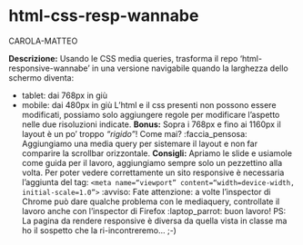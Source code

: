 # html-css-resp-wannabe

CAROLA-MATTEO

**Descrizione:**
Usando le CSS media queries, trasforma il repo ‘html-responsive-wannabe’ in una versione navigabile quando la larghezza dello schermo diventa:
- tablet: dai 768px in giù
- mobile: dai 480px in giù
L’html e il css presenti non possono essere modificati, possiamo solo aggiungere regole per modificare l’aspetto nelle due risoluzioni indicate.
**Bonus:**
Sopra i 768px e fino ai 1160px il layout è un po’ troppo *“rigido”*! Come mai? :faccia_pensosa:
Aggiungiamo una media query per sistemare il layout e non far comparire la scrollbar orizzontale.
**Consigli:**
Apriamo le slide e usiamole come guida per il lavoro, aggiungiamo sempre solo un pezzettino alla volta.
Per poter vedere correttamente un sito responsive è necessaria l’aggiunta del tag:
`<meta name=“viewport” content=“width=device-width, initial-scale=1.0”>`
:avviso: Fate attenzione: a volte l’inspector di Chrome può dare qualche problema con le mediaquery, controllate il lavoro anche con l’inspector di Firefox :laptop_parrot:
buon lavoro!
PS: La pagina da rendere responsive è diversa da quella vista in classe ma ho il sospetto che la ri-incontreremo... ;-)